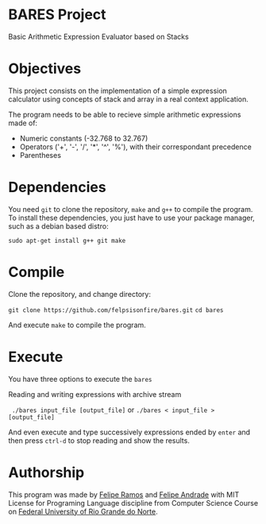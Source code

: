 # BARES Project
Basic Arithmetic Expression Evaluator based on Stacks

# Objectives
This project consists on the implementation of a simple expression calculator
using concepts of stack and array in a real context application.

The program needs to be able to recieve simple arithmetic expressions made of:
+ Numeric constants (-32.768 to 32.767)
+ Operators ('+', '-', '/', '*', '^', '%'), with their correspondant precedence
+ Parentheses

# Dependencies

You need `git` to clone the repository, `make` and `g++` to compile the program.
To install these dependencies, you just have to use your package manager, such as a debian based distro:

`sudo apt-get install g++ git make`

# Compile

Clone the repository, and change directory:

`git clone https://github.com/felpsisonfire/bares.git`
`cd bares`

And execute `make` to compile the program.

# Execute
You have three options to execute the `bares`

Reading and writing expressions with archive stream

` ./bares input_file [output_file]`
or
`./bares < input_file > [output_file]`

And even execute and type successively expressions ended by `enter`  and then press `ctrl-d` to stop reading and show the results.

# Authorship
This program was made by [Felipe Ramos](https://github.com/FelipeCRamos) and [Felipe Andrade](https://github.com/felspsisonfire) with MIT License for Programing Language discipline from Computer Science Course on [Federal University of Rio Grande do Norte](https://ufrn.br).


